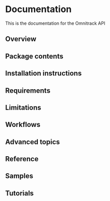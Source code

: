 # Documentation

This is the documentation for the Omnitrack API

## Overview

## Package contents

## Installation instructions

## Requirements

## Limitations

## Workflows

## Advanced topics

## Reference

## Samples

## Tutorials
